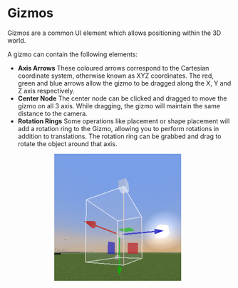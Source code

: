 # Gizmos

Gizmos are a common UI element which allows positioning within the 3D world.

A gizmo can contain the following elements:
- **Axis Arrows** These coloured arrows correspond to the Cartesian coordinate system, otherwise known as XYZ coordinates. The red, green and blue arrows allow the gizmo to be dragged along the X, Y and Z axis respectively.
- **Center Node** The center node can be clicked and dragged to move the gizmo on all 3 axis. While dragging, the gizmo will maintain the same distance to the camera.
- **Rotation Rings** Some operations like placement or shape placement will add a rotation ring to the Gizmo, allowing you to perform rotations in addition to translations. The rotation ring can be grabbed and drag to rotate the object around that axis.

<div style="display: flex; align-items: center; justify-content: center;">
    <img src="img\Gizmos.png" alt="Gizmos" style="margin-right: 10px;">
</div>